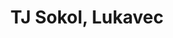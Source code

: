 ---
id: a7aff3bb-9404-4061-8081-60f20509ac93
title: TJ Sokol, Lukavec
price: 5
year: 2019
description: Příspěvek na zakoupení traktoru
kouskovani: true
locationName: undefined
position:
  lng: 17.9198886135511
  lat: 49.75168868466538
---